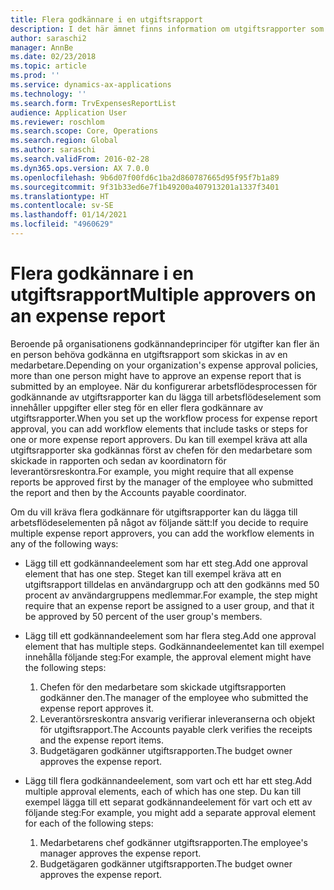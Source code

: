 ```yaml
---
title: Flera godkännare i en utgiftsrapport
description: I det här ämnet finns information om utgiftsrapporter som kräver godkännande av flera personer.
author: saraschi2
manager: AnnBe
ms.date: 02/23/2018
ms.topic: article
ms.prod: ''
ms.service: dynamics-ax-applications
ms.technology: ''
ms.search.form: TrvExpensesReportList
audience: Application User
ms.reviewer: roschlom
ms.search.scope: Core, Operations
ms.search.region: Global
ms.author: saraschi
ms.search.validFrom: 2016-02-28
ms.dyn365.ops.version: AX 7.0.0
ms.openlocfilehash: 9b6d07f00fd6c1ba2d860787665d95f95f7b1a89
ms.sourcegitcommit: 9f31b33ed6e7f1b49200a407913201a1337f3401
ms.translationtype: HT
ms.contentlocale: sv-SE
ms.lasthandoff: 01/14/2021
ms.locfileid: "4960629"
---
```

# <a name="multiple-approvers-on-an-expense-report"></a><span data-ttu-id="3ae12-103">Flera godkännare i en utgiftsrapport</span><span class="sxs-lookup"><span data-stu-id="3ae12-103">Multiple approvers on an expense report</span></span>

<span data-ttu-id="3ae12-104">Beroende på organisationens godkännandeprinciper för utgifter kan fler än en person behöva godkänna en utgiftsrapport som skickas in av en medarbetare.</span><span class="sxs-lookup"><span data-stu-id="3ae12-104">Depending on your organization's expense approval policies, more than one person might have to approve an expense report that is submitted by an employee.</span></span> <span data-ttu-id="3ae12-105">När du konfigurerar arbetsflödesprocessen för godkännande av utgiftsrapporter kan du lägga till arbetsflödeselement som innehåller uppgifter eller steg för en eller flera godkännare av utgiftsrapporter.</span><span class="sxs-lookup"><span data-stu-id="3ae12-105">When you set up the workflow process for expense report approval, you can add workflow elements that include tasks or steps for one or more expense report approvers.</span></span> <span data-ttu-id="3ae12-106">Du kan till exempel kräva att alla utgiftsrapporter ska godkännas först av chefen för den medarbetare som skickade in rapporten och sedan av koordinatorn för leverantörsreskontra.</span><span class="sxs-lookup"><span data-stu-id="3ae12-106">For example, you might require that all expense reports be approved first by the manager of the employee who submitted the report and then by the Accounts payable coordinator.</span></span>

<span data-ttu-id="3ae12-107">Om du vill kräva flera godkännare för utgiftsrapporter kan du lägga till arbetsflödeselementen på något av följande sätt:</span><span class="sxs-lookup"><span data-stu-id="3ae12-107">If you decide to require multiple expense report approvers, you can add the workflow elements in any of the following ways:</span></span>

- <span data-ttu-id="3ae12-108">Lägg till ett godkännandeelement som har ett steg.</span><span class="sxs-lookup"><span data-stu-id="3ae12-108">Add one approval element that has one step.</span></span> <span data-ttu-id="3ae12-109">Steget kan till exempel kräva att en utgiftsrapport tilldelas en användargrupp och att den godkänns med 50 procent av användargruppens medlemmar.</span><span class="sxs-lookup"><span data-stu-id="3ae12-109">For example, the step might require that an expense report be assigned to a user group, and that it be approved by 50 percent of the user group's members.</span></span>
- <span data-ttu-id="3ae12-110">Lägg till ett godkännandeelement som har flera steg.</span><span class="sxs-lookup"><span data-stu-id="3ae12-110">Add one approval element that has multiple steps.</span></span> <span data-ttu-id="3ae12-111">Godkännandeelementet kan till exempel innehålla följande steg:</span><span class="sxs-lookup"><span data-stu-id="3ae12-111">For example, the approval element might have the following steps:</span></span>

    1. <span data-ttu-id="3ae12-112">Chefen för den medarbetare som skickade utgiftsrapporten godkänner den.</span><span class="sxs-lookup"><span data-stu-id="3ae12-112">The manager of the employee who submitted the expense report approves it.</span></span>
    2. <span data-ttu-id="3ae12-113">Leverantörsreskontra ansvarig verifierar inleveranserna och objekt för utgiftsrapport.</span><span class="sxs-lookup"><span data-stu-id="3ae12-113">The Accounts payable clerk verifies the receipts and the expense report items.</span></span>
    3. <span data-ttu-id="3ae12-114">Budgetägaren godkänner utgiftsrapporten.</span><span class="sxs-lookup"><span data-stu-id="3ae12-114">The budget owner approves the expense report.</span></span>

- <span data-ttu-id="3ae12-115">Lägg till flera godkännandeelement, som vart och ett har ett steg.</span><span class="sxs-lookup"><span data-stu-id="3ae12-115">Add multiple approval elements, each of which has one step.</span></span> <span data-ttu-id="3ae12-116">Du kan till exempel lägga till ett separat godkännandeelement för vart och ett av följande steg:</span><span class="sxs-lookup"><span data-stu-id="3ae12-116">For example, you might add a separate approval element for each of the following steps:</span></span>

    1. <span data-ttu-id="3ae12-117">Medarbetarens chef godkänner utgiftsrapporten.</span><span class="sxs-lookup"><span data-stu-id="3ae12-117">The employee's manager approves the expense report.</span></span>
    2. <span data-ttu-id="3ae12-118">Budgetägaren godkänner utgiftsrapporten.</span><span class="sxs-lookup"><span data-stu-id="3ae12-118">The budget owner approves the expense report.</span></span>
